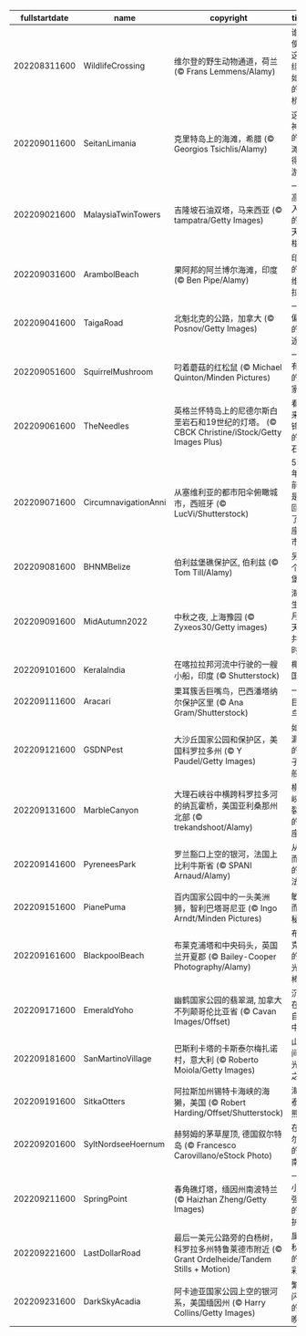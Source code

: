 |fullstartdate|name|copyright|title|image|
|--|--|--|--|--|
202208311600|WildlifeCrossing|维尔登的野生动物通道，荷兰 (© Frans Lemmens/Alamy)|谁在使用这座绿草如茵的桥？|![](/zh-CN/2022/09/202208311600WildlifeCrossing.jpg)|
202209011600|SeitanLimania|克里特岛上的海滩，希腊 (© Georgios Tsichlis/Alamy)|这个神奇的海滩值得一游|![](/zh-CN/2022/09/202209011600SeitanLimania.jpg)|
202209021600|MalaysiaTwinTowers|吉隆坡石油双塔，马来西亚 (© tampatra/Getty Images)|一双高耸入云的摩天大楼|![](/zh-CN/2022/09/202209021600MalaysiaTwinTowers.jpg)|
202209031600|ArambolBeach|果阿邦的阿兰博尔海滩，印度 (© Ben Pipe/Alamy)|印度的里维埃拉|![](/zh-CN/2022/09/202209031600ArambolBeach.jpg)|
202209041600|TaigaRoad|北魁北克的公路，加拿大 (© Posnov/Getty Images)|一次偏远的旅途|![](/zh-CN/2022/09/202209041600TaigaRoad.jpg)|
202209051600|SquirrelMushroom|叼着蘑菇的红松鼠 (© Michael Quinton/Minden Pictures)|一只有趣的小家伙|![](/zh-CN/2022/09/202209051600SquirrelMushroom.jpg)|
202209061600|TheNeedles|英格兰怀特岛上的尼德尔斯白垩岩石和19世纪的灯塔。 (© CBCK Christine/iStock/Getty Images Plus)|看起来很锋利的岩石|![](/zh-CN/2022/09/202209061600TheNeedles.jpg)|
202209071600|CircumnavigationAnni|从塞维利亚的都市阳伞俯瞰城市，西班牙 (© LucVi/Shutterstock)|500年前，是谁回到了这座城市？|![](/zh-CN/2022/09/202209071600CircumnavigationAnni.jpg)|
202209081600|BHNMBelize|伯利兹堡礁保护区, 伯利兹 (© Tom Till/Alamy)|另一个大堡礁|![](/zh-CN/2022/09/202209081600BHNMBelize.jpg)|
202209091600|MidAutumn2022|中秋之夜, 上海豫园 (© Zyxeos30/Getty images)|海上生明月，天涯共此时|![](/zh-CN/2022/09/202209091600MidAutumn2022.jpg)|
202209101600|KeralaIndia|在喀拉拉邦河流中行驶的一艘小船，印度 (© Shutterstock)|椰林国|![](/zh-CN/2022/09/202209101600KeralaIndia.jpg)|
202209111600|Aracari|栗耳簇舌巨嘴鸟，巴西潘塔纳尔保护区里 (© Ana Gram/Shutterstock)|一种巨嘴鸟|![](/zh-CN/2022/09/202209111600Aracari.jpg)|
202209121600|GSDNPest|大沙丘国家公园和保护区，美国科罗拉多州 (© Y Paudel/Getty Images)|如沙漏中的沙子一般|![](/zh-CN/2022/09/202209121600GSDNPest.jpg)|
202209131600|MarbleCanyon|大理石峡谷中横跨科罗拉多河的纳瓦霍桥，美国亚利桑那州北部  (© trekandshoot/Alamy)|横跨峡谷裂缝的两座桥|![](/zh-CN/2022/09/202209131600MarbleCanyon.jpg)|
202209141600|PyreneesPark|罗兰豁口上空的银河，法国上比利牛斯省 (© SPANI Arnaud/Alamy)|从天而降的魔法|![](/zh-CN/2022/09/202209141600PyreneesPark.jpg)|
202209151600|PianePuma|百内国家公园中的一头美洲狮，智利巴塔哥尼亚 (© Ingo Arndt/Minden Pictures)|敏捷而隐秘|![](/zh-CN/2022/09/202209151600PianePuma.jpg)|
202209161600|BlackpoolBeach|布莱克浦塔和中央码头，英国兰开夏郡 (© Bailey-Cooper Photography/Alamy)|布莱克浦的灯光太棒了|![](/zh-CN/2022/09/202209161600BlackpoolBeach.jpg)|
202209171600|EmeraldYoho|幽鹤国家公园的翡翠湖, 加拿大不列颠哥伦比亚省 (© Cavan Images/Offset)|沉浸在大自然中|![](/zh-CN/2022/09/202209171600EmeraldYoho.jpg)|
202209181600|SanMartinoVillage|巴斯利卡塔的卡斯泰尔梅扎诺村，意大利 (© Roberto Moiola/Getty Images)|山峦间的光辉之城|![](/zh-CN/2022/09/202209181600SanMartinoVillage.jpg)|
202209191600|SitkaOtters|阿拉斯加州锡特卡海峡的海獭，美国 (© Robert Harding/Offset/Shutterstock)|海上泰迪熊|![](/zh-CN/2022/09/202209191600SitkaOtters.jpg)|
202209201600|SyltNordseeHoernum|赫努姆的茅草屋顶, 德国叙尔特岛 (© Francesco Carovillano/eStock Photo)|在西尔特的最南端|![](/zh-CN/2022/09/202209201600SyltNordseeHoernum.jpg)|
202209211600|SpringPoint|春角礁灯塔，缅因州南波特兰 (© Haizhan Zheng/Getty Images)|一个小而强大的守护者|![](/zh-CN/2022/09/202209211600SpringPoint.jpg)|
202209221600|LastDollarRoad|最后一美元公路旁的白杨树，科罗拉多州特鲁莱德市附近 (© Grant Ordelheide/Tandem Stills + Motion)|属于秋天的色彩|![](/zh-CN/2022/09/202209221600LastDollarRoad.jpg)|
202209231600|DarkSkyAcadia|阿卡迪亚国家公园上空的银河系，美国缅因州 (© Harry Collins/Getty Images)|繁星闪烁的夜晚|![](/zh-CN/2022/09/202209231600DarkSkyAcadia.jpg)|
